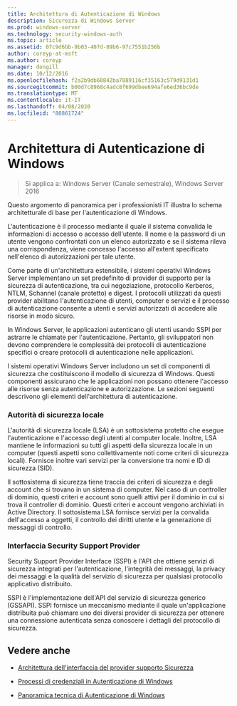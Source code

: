 ```yaml
---
title: Architettura di Autenticazione di Windows
description: Sicurezza di Windows Server
ms.prod: windows-server
ms.technology: security-windows-auth
ms.topic: article
ms.assetid: 07c9d6bb-9b03-407d-89b6-97c7551b256b
author: coreyp-at-msft
ms.author: coreyp
manager: dongill
ms.date: 10/12/2016
ms.openlocfilehash: f2a2b9db60842ba7889116cf35163c579d9131d1
ms.sourcegitcommit: b00d7c8968c4adc8f699dbee694afe6ed36bc9de
ms.translationtype: MT
ms.contentlocale: it-IT
ms.lasthandoff: 04/08/2020
ms.locfileid: "80861724"
---
```

# <a name="windows-authentication-architecture"></a>Architettura di Autenticazione di Windows

>Si applica a: Windows Server (Canale semestrale), Windows Server 2016

Questo argomento di panoramica per i professionisti IT illustra lo schema architetturale di base per l'autenticazione di Windows.

L'autenticazione è il processo mediante il quale il sistema convalida le informazioni di accesso o accesso dell'utente. Il nome e la password di un utente vengono confrontati con un elenco autorizzato e se il sistema rileva una corrispondenza, viene concesso l'accesso all'extent specificato nell'elenco di autorizzazioni per tale utente.

Come parte di un'architettura estensibile, i sistemi operativi Windows Server implementano un set predefinito di provider di supporto per la sicurezza di autenticazione, tra cui negoziazione, protocollo Kerberos, NTLM, Schannel (canale protetto) e digest. I protocolli utilizzati da questi provider abilitano l'autenticazione di utenti, computer e servizi e il processo di autenticazione consente a utenti e servizi autorizzati di accedere alle risorse in modo sicuro.

In Windows Server, le applicazioni autenticano gli utenti usando SSPI per astrarre le chiamate per l'autenticazione. Pertanto, gli sviluppatori non devono comprendere le complessità dei protocolli di autenticazione specifici o creare protocolli di autenticazione nelle applicazioni.

I sistemi operativi Windows Server includono un set di componenti di sicurezza che costituiscono il modello di sicurezza di Windows. Questi componenti assicurano che le applicazioni non possano ottenere l'accesso alle risorse senza autenticazione e autorizzazione. Le sezioni seguenti descrivono gli elementi dell'architettura di autenticazione.

### <a name="local-security-authority"></a>Autorità di sicurezza locale
L'autorità di sicurezza locale (LSA) è un sottosistema protetto che esegue l'autenticazione e l'accesso degli utenti al computer locale. Inoltre, LSA mantiene le informazioni su tutti gli aspetti della sicurezza locale in un computer (questi aspetti sono collettivamente noti come criteri di sicurezza locali). Fornisce inoltre vari servizi per la conversione tra nomi e ID di sicurezza (SID).

Il sottosistema di sicurezza tiene traccia dei criteri di sicurezza e degli account che si trovano in un sistema di computer. Nel caso di un controller di dominio, questi criteri e account sono quelli attivi per il dominio in cui si trova il controller di dominio. Questi criteri e account vengono archiviati in Active Directory. Il sottosistema LSA fornisce servizi per la convalida dell'accesso a oggetti, il controllo dei diritti utente e la generazione di messaggi di controllo.

### <a name="security-support-provider-interface"></a>Interfaccia Security Support Provider
Security Support Provider Interface (SSPI) è l'API che ottiene servizi di sicurezza integrati per l'autenticazione, l'integrità dei messaggi, la privacy dei messaggi e la qualità del servizio di sicurezza per qualsiasi protocollo applicativo distribuito.

SSPI è l'implementazione dell'API del servizio di sicurezza generico (GSSAPI). SSPI fornisce un meccanismo mediante il quale un'applicazione distribuita può chiamare uno dei diversi provider di sicurezza per ottenere una connessione autenticata senza conoscere i dettagli del protocollo di sicurezza.

## <a name="see-also"></a>Vedere anche

-   [Architettura dell'interfaccia del provider supporto Sicurezza](security-support-provider-interface-architecture.md)

-   [Processi di credenziali in Autenticazione di Windows](credentials-processes-in-windows-authentication.md)

-   [Panoramica tecnica di Autenticazione di Windows](https://technet.microsoft.com/library/dn169029.aspx)


